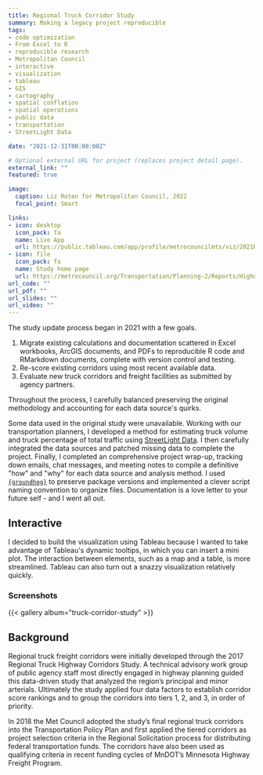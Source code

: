 ```yaml
---
title: Regional Truck Corridor Study
summary: Making a legacy project reproducible
tags:
- code optimization
- From Excel to R
- reproducible research
- Metropolitan Council
- interactive
- visualization
- tableau
- GIS
- cartography
- spatial conflation
- spatial operations
- public data
- transportation
- StreetLight Data

date: "2021-12-31T00:00:00Z"

# Optional external URL for project (replaces project detail page).
external_link: ""
featured: true

image:
  caption: Liz Roten for Metropolitan Council, 2022
  focal_point: Smart

links:
- icon: desktop
  icon_pack: fa
  name: Live App
  url: https://public.tableau.com/app/profile/metrocouncilmts/viz/2021RegionalTruckCorridors/Story
- icon: file
  icon_pack: fa
  name: Study home page
  url: https://metrocouncil.org/Transportation/Planning-2/Reports/Highways-Roads/Truck-Freight-Corridor-Study.aspx
url_code: ""
url_pdf: ""
url_slides: ""
url_video: ""
---
```


The study update process began in 2021 with a few goals.  

1. Migrate existing calculations and documentation scattered in Excel workbooks, ArcGIS documents, and PDFs to reproducible R code and RMarkdown documents, complete with version control and testing.  
1. Re-score existing corridors using most recent available data.  
1. Evaluate new truck corridors and freight facilities as submitted by agency partners.  


Throughout the process, I carefully balanced preserving the original methodology and accounting for each data source's quirks. 

Some data used in the original study were unavailable. Working with our transportation planners, I developed a method for estimating truck volume and truck percentage of total traffic using [StreetLight Data](https://www.streetlightdata.com/). I then carefully integrated the data sources and patched missing data to complete the project. Finally, I completed an comprehensive project wrap-up, tracking down emails, chat messages, and meeting notes to compile a definitive "how" and "why" for each data source and analysis method. I used [`{groundhog}`](https://groundhogr.com/) to preserve package versions and implemented a clever script naming convention to organize files. Documentation is a love letter to your future self - and I went all out.  

## Interactive 

I decided to build the visualization using Tableau because I wanted to take advantage of Tableau's dynamic tooltips, in which you can insert a mini plot. The interaction between elements, such as a map and a table, is more streamlined. Tableau can also turn out a snazzy visualization relatively quickly.  


### Screenshots  

{{< gallery album="truck-corridor-study" >}}


## Background  

Regional truck freight corridors were initially developed through the 2017 Regional Truck Highway Corridors Study. A technical advisory work group of public agency staff most directly engaged in highway planning guided this data-driven study that analyzed the region’s principal and minor arterials. Ultimately the study applied four data factors to establish corridor score rankings and to group the corridors into tiers 1, 2, and 3, in order of priority.

In 2018 the Met Council adopted the study’s final regional truck corridors into the Transportation Policy Plan and first applied the tiered corridors as project selection criteria in the Regional Solicitation process for distributing federal transportation funds. The corridors have also been used as qualifying criteria in recent funding cycles of MnDOT’s Minnesota Highway Freight Program.   
